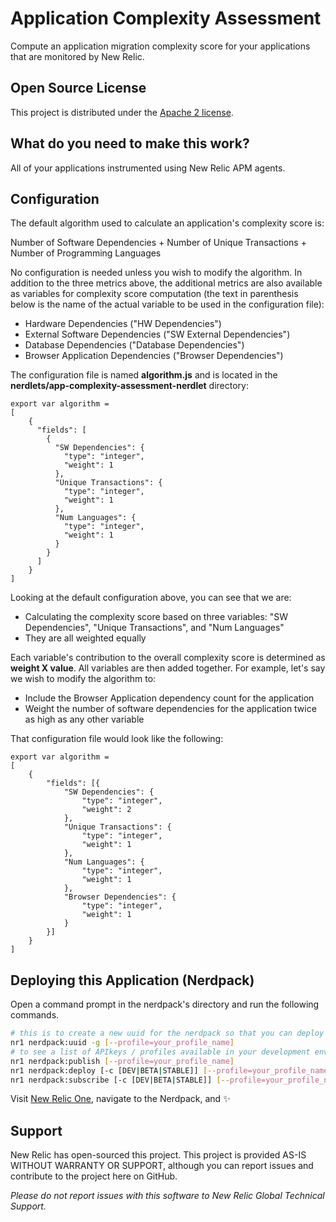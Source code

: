 # Application Complexity Assessment

Compute an application migration complexity score for your applications that are monitored by New Relic.

## Open Source License

This project is distributed under the [Apache 2 license](./LICENSE).

## What do you need to make this work?

All of your applications instrumented using New Relic APM agents.

## Configuration

The default algorithm used to calculate an application's complexity score is:

Number of Software Dependencies + Number of Unique Transactions + Number of Programming Languages

No configuration is needed unless you wish to modify the algorithm.  In addition to the three metrics above, the additional metrics are also available as variables for complexity score computation (the text in parenthesis below is the name of the actual variable to be used in the configuration file):

 * Hardware Dependencies ("HW Dependencies")
 * External Software Dependencies ("SW External Dependencies")
 * Database Dependencies ("Database Dependencies")
 * Browser Application Dependencies ("Browser Dependencies")

The configuration file is named **algorithm.js** and is located in the **nerdlets/app-complexity-assessment-nerdlet** directory:

```
export var algorithm =
[
    {
      "fields": [
        {
          "SW Dependencies": {
            "type": "integer",
            "weight": 1
          },
          "Unique Transactions": {
            "type": "integer",
            "weight": 1
          },
          "Num Languages": {
            "type": "integer",
            "weight": 1
          }
        }
      ]
    }
]
```

Looking at the default configuration above, you can see that we are:

 * Calculating the complexity score based on three variables: "SW Dependencies", "Unique Transactions", and "Num Languages"
 * They are all weighted equally

Each variable's contribution to the overall complexity score is determined as **weight X value**. All variables are then added together.  For example, let's say we wish to modify the algorithm to:

 * Include the Browser Application dependency count for the application
 * Weight the number of software dependencies for the application twice as high as any other variable

That configuration file would look like the following:

```
export var algorithm =
[
    {
    	"fields": [{
    		"SW Dependencies": {
    			"type": "integer",
    			"weight": 2
    		},
    		"Unique Transactions": {
    			"type": "integer",
    			"weight": 1
    		},
    		"Num Languages": {
    			"type": "integer",
    			"weight": 1
    		},
    		"Browser Dependencies": {
    			"type": "integer",
    			"weight": 1
    		}
    	}]
    }
]
``` 

## Deploying this Application (Nerdpack)

Open a command prompt in the nerdpack's directory and run the following commands.

```bash
# this is to create a new uuid for the nerdpack so that you can deploy it to your account
nr1 nerdpack:uuid -g [--profile=your_profile_name]
# to see a list of APIkeys / profiles available in your development environment, run nr1 credentials:list
nr1 nerdpack:publish [--profile=your_profile_name]
nr1 nerdpack:deploy [-c [DEV|BETA|STABLE]] [--profile=your_profile_name]
nr1 nerdpack:subscribe [-c [DEV|BETA|STABLE]] [--profile=your_profile_name]
```

Visit [New Relic One](https://one.newrelic.com/launcher/nr1-core.home?nerdpacks=local), navigate to the Nerdpack, and :sparkles:

## Support

New Relic has open-sourced this project. This project is provided AS-IS WITHOUT WARRANTY OR SUPPORT, although you can report issues and contribute to the project here on GitHub.

_Please do not report issues with this software to New Relic Global Technical Support._
